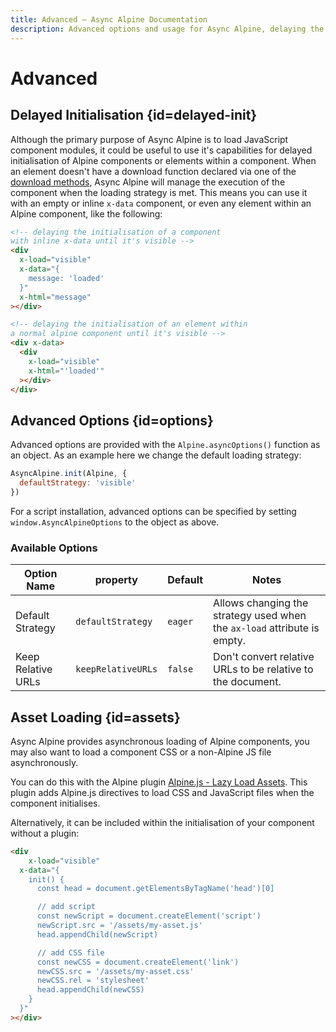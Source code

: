 ```yaml
---
title: Advanced — Async Alpine Documentation
description: Advanced options and usage for Async Alpine, delaying the initialisation of bundled or inline Alpine.js components and prefix customisation
---
```


# Advanced

## Delayed Initialisation {id=delayed-init}

Although the primary purpose of Async Alpine is to load JavaScript component modules, it could be useful to use it's capabilities for delayed initialisation of Alpine components or elements within a component. When an element doesn't have a download function declared via one of the [download methods](/docs/usage/), Async Alpine will manage the execution of the component when the loading strategy is met. This means you can use it with an empty or inline `x-data` component, or even any element within an Alpine component, like the following:

```html
<!-- delaying the initialisation of a component
with inline x-data until it's visible -->
<div
  x-load="visible"
  x-data="{
    message: 'loaded'
  }"
  x-html="message"
></div>

<!-- delaying the initialisation of an element within
a normal alpine component until it's visible -->
<div x-data>
  <div
    x-load="visible"
    x-html="'loaded'"
  ></div>
</div>
```

## Advanced Options {id=options}

Advanced options are provided with the `Alpine.asyncOptions()` function as an object. As an example here we change the default loading strategy:

```js
AsyncAlpine.init(Alpine, {
  defaultStrategy: 'visible'
})
```

For a script installation, advanced options can be specified by setting `window.AsyncAlpineOptions` to the object as above.

### Available Options

| Option Name          | property           | Default | Notes |
| -------------------- | ------------------ | ------- | ----- |
| Default Strategy     | `defaultStrategy`  | `eager` | Allows changing the strategy used when the `ax-load` attribute is empty. |
| Keep Relative URLs   | `keepRelativeURLs` | `false` | Don't convert relative URLs to be relative to the document. |

## Asset Loading {id=assets}

Async Alpine provides asynchronous loading of Alpine components, you may also want to load a component CSS or a non-Alpine JS file asynchronously.

You can do this with the Alpine plugin [Alpine.js - Lazy Load Assets](https://github.com/tanthammar/alpine-lazy-load-assets). This plugin adds Alpine.js directives to load CSS and JavaScript files when the component initialises.

Alternatively, it can be included within the initialisation of your component without a plugin:

```html
<div
	x-load="visible"
  x-data="{
    init() {
      const head = document.getElementsByTagName('head')[0]

      // add script
      const newScript = document.createElement('script')
      newScript.src = '/assets/my-asset.js'
      head.appendChild(newScript)

      // add CSS file
      const newCSS = document.createElement('link')
      newCSS.src = '/assets/my-asset.css'
      newCSS.rel = 'stylesheet'
      head.appendChild(newCSS)
    }
  }"
></div>
```
